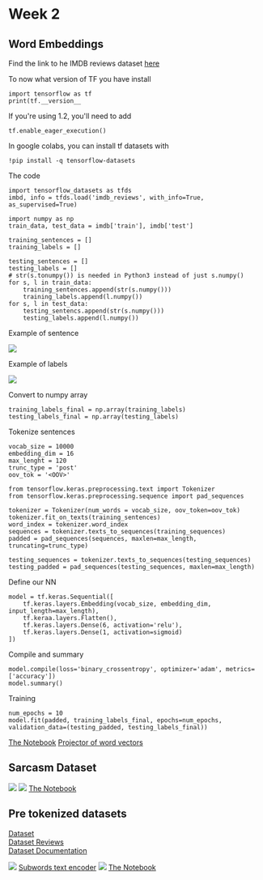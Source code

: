 # Week 2
## Word Embeddings

Find the link to he IMDB reviews dataset [here](http://ai.stanford.edu/~amaas/data/sentiment/)

To now what version of TF you have install
```
import tensorflow as tf
print(tf.__version__
```

If you're using 1.2, you'll need to add
```
tf.enable_eager_execution()
```

In google colabs, you can install tf datasets with
```
!pip install -q tensorflow-datasets
```

The code
```
import tensorflow_datasets as tfds
imbd, info = tfds.load('imdb_reviews', with_info=True, as_supervised=True)
```
```
import numpy as np
train_data, test_data = imdb['train'], imdb['test']
```
```
training_sentences = []
training_labels = []

testing_sentences = []
testing_labels = []
# str(s.tonumpy()) is needed in Python3 instead of just s.numpy()
for s, l in train_data:
    training_sentences.append(str(s.numpy()))
    training_labels.append(l.numpy())
for s, l in test_data:
    testing_sentencs.append(str(s.numpy()))
    testing_labels.append(l.numpy())
```

Example of sentence

![](image1.png)

Example of labels

![](image2.png)

Convert to numpy array
```
training_labels_final = np.array(training_labels)
testing_labels_final = np.array(testing_labels)
```
Tokenize sentences
```
vocab_size = 10000
embedding_dim = 16
max_lenght = 120
trunc_type = 'post'
oov_tok = '<OOV>'

from tensorflow.keras.preprocessing.text import Tokenizer
from tensorflow.keras.preprocessing.sequence import pad_sequences

tokenizer = Tokenizer(num_words = vocab_size, oov_token=oov_tok)
tokenizer.fit_on_texts(training_sentences)
word_index = tokenizer.word_index
sequences = tokenizer.texts_to_sequences(training_sequences)
padded = pad_sequences(sequences, maxlen=max_length, truncating=trunc_type)

testing_sequences = tokenizer.texts_to_sequences(testing_sequences)
testing_padded = pad_sequences(testing_sequences, maxlen=max_length)
```
Define our NN
```
model = tf.keras.Sequential([
    tf.keras.layers.Embedding(vocab_size, embedding_dim, input_length=max_length),
    tf.keraa.layers.Flatten(),
    tf.keras.layers.Dense(6, activation='relu'),
    tf.keras.layers.Dense(1, activation=sigmoid)
])
```
Compile and summary
```
model.compile(loss='binary_crossentropy', optimizer='adam', metrics=['accuracy'])
model.summary()
```
Training
```
num_epochs = 10
model.fit(padded, training_labels_final, epochs=num_epochs, validation_data=(testing_padded, testing_labels_final))

```
[The Notebook](https://github.com/jandvanegas/dlaicourse/blob/master/TensorFlow%20In%20Practice/Course%203%20-%20NLP/Course%203%20-%20Week%202%20-%20Lesson%201.ipynb)
[Projector of word vectors](http://projector.tensorflow.org/)

## Sarcasm Dataset
![](image3.png)
![](image4.png)
[The Notebook](https://github.com/jandvanegas/dlaicourse/blob/master/TensorFlow%20In%20Practice/Course%203%20-%20NLP/Course%203%20-%20Week%202%20-%20Lesson%202.ipynb)
## Pre tokenized datasets
[Dataset](https://github.com/tensorflow/datasets/tree/master/docs/catalog)  
[Dataset Reviews](https://github.com/tensorflow/datasets/blob/master/docs/catalog/imdb_reviews.md)  
[Dataset Documentation](https://github.com/tensorflow/datasets/tree/master/docs/catalog)

![](image5.png)
[Subwords text encoder](https://www.tensorflow.org/datasets/api_docs/python/tfds/features/text/SubwordTextEncoder)
![](image6.png)
[The Notebook](https://github.com/jandvanegas/dlaicourse/blob/master/TensorFlow%20In%20Practice/Course%203%20-%20NLP/Course%203%20-%20Week%202%20-%20Lesson%203.ipynb)
